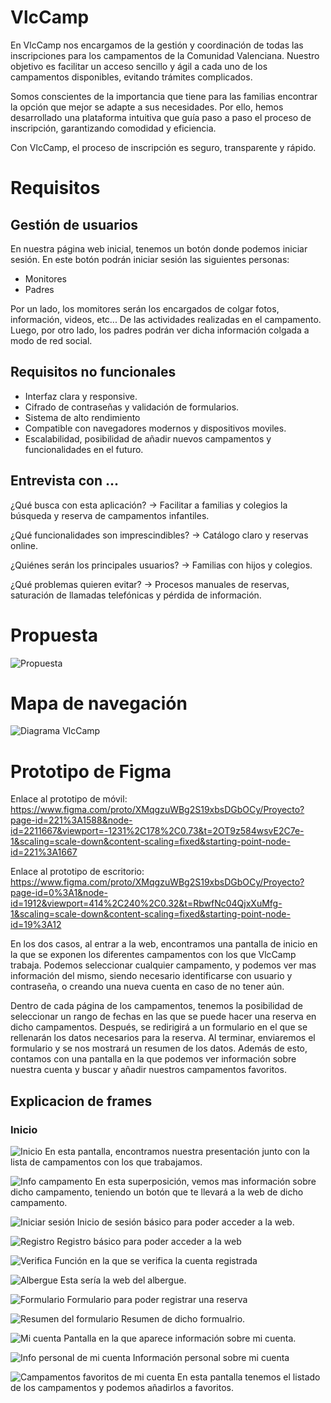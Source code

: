 # VlcCamp
En VlcCamp nos encargamos de la gestión y coordinación de todas las inscripciones para los campamentos de la Comunidad Valenciana. Nuestro objetivo es facilitar un acceso sencillo y ágil a cada uno de los campamentos disponibles, evitando trámites complicados.

Somos conscientes de la importancia que tiene para las familias encontrar la opción que mejor se adapte a sus necesidades. Por ello, hemos desarrollado una plataforma intuitiva que guía paso a paso el proceso de inscripción, garantizando comodidad y eficiencia.

Con VlcCamp, el proceso de inscripción es seguro, transparente y rápido.

# Requisitos

## Gestión de usuarios

En nuestra página web inicial, tenemos un botón donde podemos iniciar sesión. En este botón podrán iniciar sesión las siguientes personas:
- Monitores
- Padres

Por un lado, los momitores serán los encargados de colgar fotos, información, videos, etc... De las actividades realizadas en el campamento. Luego, por otro lado, los padres podrán ver dicha información colgada a modo de red social.

## Requisitos no funcionales

- Interfaz clara y responsive.
- Cifrado de contraseñas y validación de formularios.
- Sistema de alto rendimiento
- Compatible con navegadores modernos y dispositivos moviles.
- Escalabilidad, posibilidad de añadir nuevos campamentos y funcionalidades en el futuro.

## Entrevista con ...

¿Qué busca con esta aplicación? → Facilitar a familias y colegios la búsqueda y reserva de campamentos infantiles.

¿Qué funcionalidades son imprescindibles? → Catálogo claro y reservas online.

¿Quiénes serán los principales usuarios? → Familias con hijos y colegios.

¿Qué problemas quieren evitar? → Procesos manuales de reservas, saturación de llamadas telefónicas y pérdida de información.

# Propuesta
![Propuesta](./prototipo.jpeg)

# Mapa de navegación

![Diagrama VlcCamp](./VlcCampDiagrama.drawio.png)

# Prototipo de Figma


Enlace al prototipo de móvil: https://www.figma.com/proto/XMqgzuWBg2S19xbsDGbOCy/Proyecto?page-id=221%3A1588&node-id=2211667&viewport=-1231%2C178%2C0.73&t=2OT9z584wsvE2C7e-1&scaling=scale-down&content-scaling=fixed&starting-point-node-id=221%3A1667

Enlace al prototipo de escritorio: https://www.figma.com/proto/XMqgzuWBg2S19xbsDGbOCy/Proyecto?page-id=0%3A1&node-id=1912&viewport=414%2C240%2C0.32&t=RbwfNc04QjxXuMfg-1&scaling=scale-down&content-scaling=fixed&starting-point-node-id=19%3A12

En los dos casos, al entrar a la web, encontramos una pantalla de inicio en la que se exponen los diferentes campamentos con los que VlcCamp trabaja. Podemos seleccionar cualquier campamento, y podemos ver mas información del mismo, siendo necesario identificarse con usuario y contraseña, o creando una nueva cuenta en caso de no tener aún.

Dentro de cada página de los campamentos, tenemos la posibilidad de seleccionar un rango de fechas en las que se puede hacer una reserva en dicho campamentos. Después, se redirigirá a un formulario en el que se rellenarán los datos necesarios para la reserva. Al terminar, enviaremos el formulario y se nos mostrará un resumen de los datos.
Además de esto, contamos con una pantalla en la que podemos ver información sobre nuestra cuenta y buscar y añadir nuestros campamentos favoritos. 

## Explicacion de frames

### Inicio

![Inicio](./imgs/inicio.png)
En esta pantalla, encontramos nuestra presentación junto con la lista de campamentos con los que trabajamos.

![Info campamento](./imgs/info-camp.png) 
En esta superposición, vemos mas información sobre dicho campamento, teniendo un botón que te llevará a la web de dicho campamento.

![Iniciar sesión](./imgs/iniciar-sesion.png) 
Inicio de sesión básico para poder acceder a la web.

![Registro](./imgs/crear-cuenta.png) 
Registro básico para poder acceder a la web

![Verifica](./imgs/verifica.png) 
Función en la que se verifica la cuenta registrada

![Albergue](./imgs/albergue.png) 
Esta sería la web del albergue.

![Formulario](./imgs/formulario.png) 
Formulario para poder registrar una reserva

![Resumen del formulario](./imgs/resumen.png) 
Resumen de dicho formualrio.

![Mi cuenta](./imgs/mi-cuenta.png) 
Pantalla en la que aparece información sobre mi cuenta. 

![Info personal de mi cuenta](./imgs/info-personal-mi-cuenta.png) 
Información personal sobre mi cuenta

![Campamentos favoritos de mi cuenta](./imgs/campamentos-fav-mi-cuenta) 
En esta pantalla tenemos el listado de los campamentos y podemos añadirlos a favoritos. 
